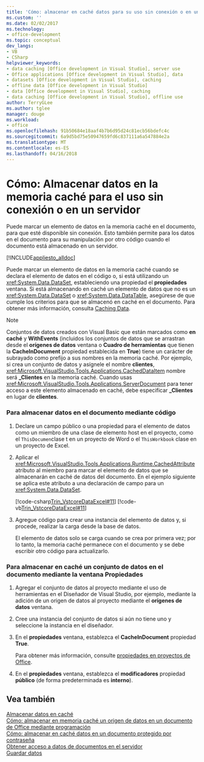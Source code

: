 ```yaml
---
title: 'Cómo: almacenar en caché datos para su uso sin conexión o en un servidor | Documentos de Microsoft'
ms.custom: ''
ms.date: 02/02/2017
ms.technology:
- office-development
ms.topic: conceptual
dev_langs:
- VB
- CSharp
helpviewer_keywords:
- data caching [Office development in Visual Studio], server use
- Office applications [Office development in Visual Studio], data
- datasets [Office development in Visual Studio], caching
- offline data [Office development in Visual Studio]
- data [Office development in Visual Studio], caching
- data caching [Office development in Visual Studio], offline use
author: TerryGLee
ms.author: tglee
manager: douge
ms.workload:
- office
ms.openlocfilehash: 91b50684e18aaf4b7b6d95d24c81ecb56bdefc4c
ms.sourcegitcommit: 6a9d5bd75e50947659fd6c837111a6a547884e2a
ms.translationtype: MT
ms.contentlocale: es-ES
ms.lasthandoff: 04/16/2018
---
```

# <a name="how-to-cache-data-for-use-offline-or-on-a-server"></a>Cómo: Almacenar datos en la memoria caché para el uso sin conexión o en un servidor
  Puede marcar un elemento de datos en la memoria caché en el documento, para que esté disponible sin conexión. Esto también permite para los datos en el documento para su manipulación por otro código cuando el documento está almacenado en un servidor.  
  
 [!INCLUDE[appliesto_alldoc](../vsto/includes/appliesto-alldoc-md.md)]  
  
 Puede marcar un elemento de datos en la memoria caché cuando se declara el elemento de datos en el código o, si está utilizando un <xref:System.Data.DataSet>, estableciendo una propiedad el **propiedades** ventana. Si está almacenando en caché un elemento de datos que no es un <xref:System.Data.DataSet> o <xref:System.Data.DataTable>, asegúrese de que cumple los criterios para que se almacenó en caché en el documento. Para obtener más información, consulta [Caching Data](../vsto/caching-data.md).  
  
> [!NOTE]  
>  Conjuntos de datos creados con Visual Basic que están marcados como **en caché** y **WithEvents** (incluidos los conjuntos de datos que se arrastran desde el **orígenes de datos** ventana o **Cuadro de herramientas** que tienen la **CacheInDocument** propiedad establecida en **True**) tiene un carácter de subrayado como prefijo a sus nombres en la memoria caché. Por ejemplo, si crea un conjunto de datos y asígnele el nombre **clientes**, <xref:Microsoft.VisualStudio.Tools.Applications.CachedDataItem> nombre será **_Clientes** en la memoria caché. Cuando usas <xref:Microsoft.VisualStudio.Tools.Applications.ServerDocument> para tener acceso a este elemento almacenado en caché, debe especificar **_Clientes** en lugar de **clientes**.  
  
### <a name="to-cache-data-in-the-document-using-code"></a>Para almacenar datos en el documento mediante código  
  
1.  Declare un campo público o una propiedad para el elemento de datos como un miembro de una clase de elemento host en el proyecto, como el `ThisDocumen`clase t en un proyecto de Word o el `ThisWorkbook` clase en un proyecto de Excel.  
  
2.  Aplicar el <xref:Microsoft.VisualStudio.Tools.Applications.Runtime.CachedAttribute> atributo al miembro para marcar el elemento de datos que se almacenarán en caché de datos del documento. En el ejemplo siguiente se aplica este atributo a una declaración de campo para un <xref:System.Data.DataSet>.  
  
     [!code-csharp[Trin_VstcoreDataExcel#11](../vsto/codesnippet/CSharp/Trin_VstcoreDataExcelCS/Sheet1.cs#11)]
     [!code-vb[Trin_VstcoreDataExcel#11](../vsto/codesnippet/VisualBasic/Trin_VstcoreDataExcelVB/Sheet1.vb#11)]  
  
3.  Agregue código para crear una instancia del elemento de datos y, si procede, realizar la carga desde la base de datos.  
  
     El elemento de datos solo se carga cuando se crea por primera vez; por lo tanto, la memoria caché permanece con el documento y se debe escribir otro código para actualizarlo.  
  
### <a name="to-cache-a-dataset-in-the-document-by-using-the-properties-window"></a>Para almacenar en caché un conjunto de datos en el documento mediante la ventana Propiedades  
  
1.  Agregar el conjunto de datos al proyecto mediante el uso de herramientas en el Diseñador de Visual Studio, por ejemplo, mediante la adición de un origen de datos al proyecto mediante el **orígenes de datos** ventana.  
  
2.  Cree una instancia del conjunto de datos si aún no tiene uno y seleccione la instancia en el diseñador.  
  
3.  En el **propiedades** ventana, establezca el **CacheInDocument** propiedad **True**.  
  
     Para obtener más información, consulte [propiedades en proyectos de Office](../vsto/properties-in-office-projects.md).  
  
4.  En el **propiedades** ventana, establezca el **modificadores** propiedad **público** (de forma predeterminada es **interno**).  
  
## <a name="see-also"></a>Vea también  
 [Almacenar datos en caché](../vsto/caching-data.md)   
 [Cómo: almacenar en memoria caché un origen de datos en un documento de Office mediante programación](../vsto/how-to-programmatically-cache-a-data-source-in-an-office-document.md)   
 [Cómo: almacenar en caché datos en un documento protegido por contraseña](../vsto/how-to-cache-data-in-a-password-protected-document.md)   
 [Obtener acceso a datos de documentos en el servidor](../vsto/accessing-data-in-documents-on-the-server.md)   
 [Guardar datos](/visualstudio/data-tools/saving-data)  
  
  